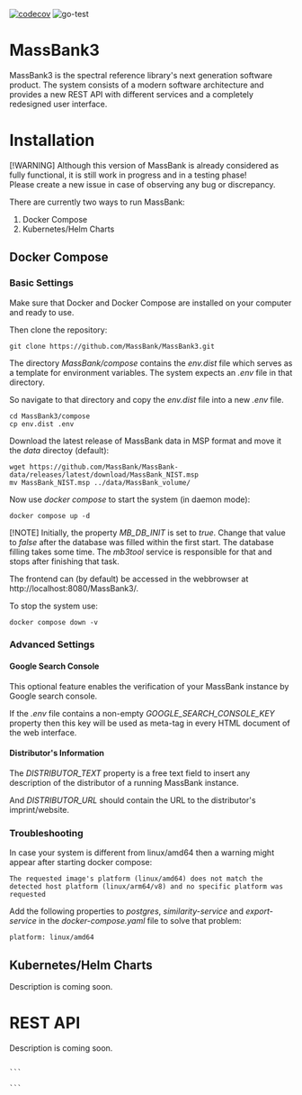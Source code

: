 [![codecov](https://codecov.io/github/MassBank/MassBank3/branch/main/graph/badge.svg?token=POWC3ZZAST)](https://codecov.io/github/MassBank/MassBank3)
![go-test](https://github.com/MassBank/MassBank3/actions/workflows/go-test.yml/badge.svg)

# MassBank3

MassBank3 is the spectral reference library's next generation software product. The system consists of a modern software architecture and provides a new REST API with different services and a completely redesigned user interface.

# Installation

[!WARNING]
Although this version of MassBank is already considered as fully functional, it is still work in progress and in a testing phase! </br> Please create a new issue in case of observing any bug or discrepancy.

There are currently two ways to run MassBank:

1. Docker Compose
2. Kubernetes/Helm Charts

## Docker Compose

### Basic Settings

Make sure that Docker and Docker Compose are installed on your computer and ready to use.

Then clone the repository:

    git clone https://github.com/MassBank/MassBank3.git

The directory _MassBank/compose_ contains the _env.dist_ file which serves as a template for environment variables. The system expects an _.env_ file in that directory.

So navigate to that directory and copy the _env.dist_ file into a new _.env_ file.

    cd MassBank3/compose
    cp env.dist .env

Download the latest release of MassBank data in MSP format and move it the _data_ directoy (default):

    wget https://github.com/MassBank/MassBank-data/releases/latest/download/MassBank_NIST.msp
    mv MassBank_NIST.msp ../data/MassBank_volume/

Now use _docker compose_ to start the system (in daemon mode):

    docker compose up -d

[!NOTE]
Initially, the property _MB_DB_INIT_ is set to _true_. Change that value to _false_ after the database was filled within the first start. The database filling takes some time. The _mb3tool_ service is responsible for that and stops after finishing that task.

The frontend can (by default) be accessed in the webbrowser at http://localhost:8080/MassBank3/.

To stop the system use:

    docker compose down -v

### Advanced Settings

#### Google Search Console

This optional feature enables the verification of your MassBank instance by Google search console.

If the _.env_ file contains a non-empty _GOOGLE_SEARCH_CONSOLE_KEY_ property then this key will be used as meta-tag in every HTML document of the web interface.

#### Distributor's Information

The _DISTRIBUTOR_TEXT_ property is a free text field to insert any description of the distributor of a running MassBank instance.

And _DISTRIBUTOR_URL_ should contain the URL to the distributor's imprint/website.

### Troubleshooting

In case your system is different from linux/amd64 then a warning might appear after starting docker compose:

    The requested image's platform (linux/amd64) does not match the detected host platform (linux/arm64/v8) and no specific platform was requested

Add the following properties to _postgres_, _similarity-service_ and _export-service_ in the _docker-compose.yaml_ file to solve that problem:

    platform: linux/amd64

## Kubernetes/Helm Charts

Description is coming soon.

# REST API

Description is coming soon.

````

```

```
````
